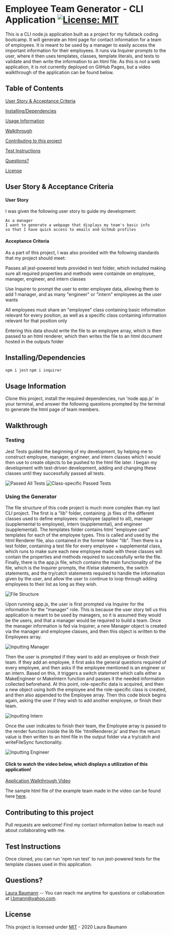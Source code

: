 # Employee Team Generator - CLI Application [![License: MIT](https://img.shields.io/badge/License-MIT-yellow.svg)](https://opensource.org/licenses/MIT)
This is a CLI node.js application built as a project for my fullstack coding bootcamp. It will generate an html page for contact information for a team of employees. It is meant to be used by a manager to easily access the important information for their employees. It runs via Inquirer prompts to the user, where it then uses templates, classes, template literals, and tests to validate and then write the information to an html file. As this is not a web application, it is not currently deployed on GitHub Pages, but a video walkthrough of the application can be found below.

## Table of Contents

[User Story & Acceptance Criteria](#user-story-acceptance-criteria) 

[Installing/Dependencies](#installingdependencies)  

[Usage Information](#usage-information)

[Walkthrough](#walkthrough)  

[Contributing to this project](#contributing-to-this-project)  

[Test Instructions](#test-instructions)  

[Questions?](#questions)  

[License](#license)

## User Story & Acceptance Criteria
#### User Story
I was given the following user story to guide my development:

```
As a manager
I want to generate a webpage that displays my team's basic info
so that I have quick access to emails and GitHub profiles
```

#### Acceptance Criteria
As a part of this project, I was also provided with the following standards that my project should meet:

Passes all jest-powered tests provided in test folder, which included making sure all required properties and methods were containde on employee, manager, engineer, and intern classes

Use Inquirer to prompt the user to enter employee data, allowing them to add 1 manager, and as many "engineer" or "intern" employees as the user wants

All employees must share an "employee" class containing basic information relevant for every position, as well as a specific class containing information relevant for that position only


Entering this data should write the file to an employee array, which is then passed to an html renderer, which then writes the file to an html document hosted in the outputs folder



## Installing/Dependencies
```npm i jest```
```npm i inquirer```

## Usage Information
Clone this project, install the required dependencies, run 'node app.js' in your terminal, and answer the following questions prompted by the terminal to generate the html page of team members.

## Walkthrough

### Testing
Jest Tests guided the beginning of my development, by helping me to construct employee, manager, engineer, and intern classes which I would then use to create objects to be pushed to the html file later. I began my development with test-driven development, adding and changing these classes until they successfully passed all tests.

![Passed All Tests](https://github.com/thelbaumann/team-generator/blob/main/assets/all-tests-passed.png)
![Class-specific Passed Tests](https://github.com/thelbaumann/team-generator/blob/main/assets/employee-test-pass.png)


### Using the Generator
The file structure of this code project is much more complex than my last CLI project. The first is a "lib" folder, containing .js files of the different classes used to define employees: employee (applied to all), manager (supplemental to employee), intern (supplemental), and engineer (supplemental). The templates folder contains html "employee card" templates for each of the employee types. This is called and used by the html Renderer file, also contained in the former folder "lib". Then there is a test folder, containing a test file for every employee + supplemental class, which runs to make sure each new employee made with these classes will contain the properties and methods required to successfully write the file. Finally, there is the app.js file, which contains the main functionality of the file, which is the Inquirer prompts, the if/else statements, the switch statements, and the try/catch statements required to handle the information given by the user, and allow the user to continue to loop through adding employees to their list as long as they wish.

![File Structure](https://github.com/thelbaumann/team-generator/blob/main/assets/file-structure.png)

Upon running app.js, the user is first prompted via Inquirer for the information for the "manager" role. This is because the user story tell us this application is meant to be used by managers, so it is assumed they would be the users, and that a manager would be required to build a team. Once the manager information is fed via Inquirer, a new Manager object is created via the manager and employee classes, and then this object is written to the Employees array. 

![Inputting Manager](https://github.com/thelbaumann/team-generator/blob/main/assets/manager-inquirer.png)

Then the user is prompted if they want to add an employee or finish their team. If they add an employee, it first asks the general questions required of every employee, and then asks if the employee mentioned is an engineer or an intern. Based on this, it triggers a switch statement which calls either a MakeEngineer or MakeIntern function and passes it the needed information collected beforehand. At this point, role-specific data is acquired, and then a new object using both the employee and the role-specific class is created, and then also appended to the Employee array. Then this code block begins again, asking the user if they wish to add another employee, or finish their team.

![Inputting Intern](https://github.com/thelbaumann/team-generator/blob/main/assets/intern-inquirer.png)

Once the user indicates to finish their team, the Employee array is passed to the render function inside the lib file 'htmlRenderer.js' and then the return value is then written to an html file in the output folder via a try/catch and writeFileSync functionality.

![Inputting Engineer](https://github.com/thelbaumann/team-generator/blob/main/assets/engineer-finishTeam-inquirer.png)


 #### Click to watch the video below, which displays a utilization of this application!

[Application Walkthrough Video](https://drive.google.com/file/d/1VP3OzbOGgHJlVKejngkl14Qc0EwuiNQO/view)

The sample html file of the example team made in the video can be found here [here](https://github.com/thelbaumann/team-generator/blob/main/output/team.html).

## Contributing to this project
Pull requests are welcome! Find my contact information below to reach out about collaborating with me.

## Test Instructions
 Once cloned, you can run 'npm run test' to run jest-powered tests for the template classes used in this application.

## Questions?
[Laura Baumann](https://github.com/thelbaumann) -- You can reach me anytime for questions or collaboration at l.bmann@yahoo.com.
## License
This project is licensed under [MIT](LICENSE) - 2020 Laura Baumann
